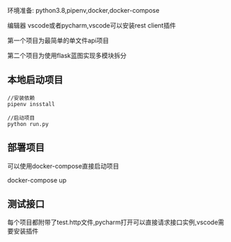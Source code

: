 环境准备: python3.8,pipenv,docker,docker-compose

编辑器 vscode或者pycharm,vscode可以安装rest client插件

第一个项目为最简单的单文件api项目

第二个项目为使用flask蓝图实现多模块拆分

## 本地启动项目

```
//安装依赖
pipenv insstall

//启动项目
python run.py 
```

## 部署项目

可以使用docker-compose直接启动项目

docker-compose up 

## 测试接口

每个项目都附带了test.http文件,pycharm打开可以直接请求接口实例,vscode需要安装插件


